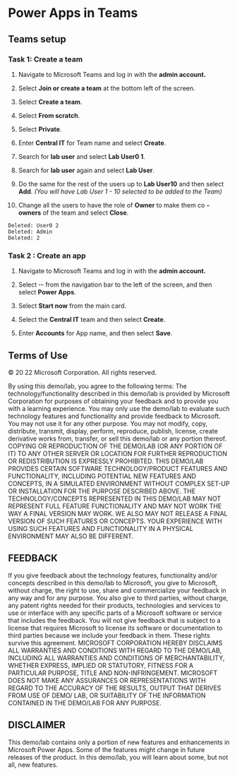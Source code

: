 # Power Apps in Teams

## Teams setup

### Task 1: Create a team

1. Navigate to Microsoft Teams and log in with the **admin account.**
2. Select **Join or create a team** at the bottom left of the screen.
3. Select **Create a team**.
4. Select **From scratch**.


5. Select **Private**.
6. Enter **Central IT** for Team name and select **Create**.
7. Search for **lab user** and select **Lab User0 1**.


8. Search for **lab user** again and select **Lab User**.
9. Do the same for the rest of the users up to **Lab User10** and then select **Add**. _(You will have Lab User_
    _1 - 10 selected to be added to the Team)_
10. Change all the users to have the role of **Owner** to make them co **- owners** of the team and select
    **Close**.

```
Deleted: User0 2
Deleted: Admin
Deleted: 2
```

### Task 2 : Create an app

1. Navigate to Microsoft Teams and log in with the **admin account.**
2. Select **∙∙∙** from the navigation bar to the left of the screen, and then select **Power Apps**.


3. Select **Start now** from the main card.
4. Select the **Central IT** team and then select **Create**.
3. Enter **Accounts** for App name, and then select **Save**.


## Terms of Use

© 20 22 Microsoft Corporation. All rights reserved.

By using this demo/lab, you agree to the following terms: The technology/functionality described in this
demo/lab is provided by Microsoft Corporation for purposes of obtaining your feedback and to provide
you with a learning experience. You may only use the demo/lab to evaluate such technology features and
functionality and provide feedback to Microsoft. You may not use it for any other purpose. You may not
modify, copy, distribute, transmit, display, perform, reproduce, publish, license, create derivative works
from, transfer, or sell this demo/lab or any portion thereof. COPYING OR REPRODUCTION OF THE
DEMO/LAB (OR ANY PORTION OF IT) TO ANY OTHER SERVER OR LOCATION FOR FURTHER
REPRODUCTION OR REDISTRIBUTION IS EXPRESSLY PROHIBITED. THIS DEMO/LAB PROVIDES CERTAIN
SOFTWARE TECHNOLOGY/PRODUCT FEATURES AND FUNCTIONALITY, INCLUDING POTENTIAL NEW
FEATURES AND CONCEPTS, IN A SIMULATED ENVIRONMENT WITHOUT COMPLEX SET-UP OR
INSTALLATION FOR THE PURPOSE DESCRIBED ABOVE. THE TECHNOLOGY/CONCEPTS REPRESENTED IN
THIS DEMO/LAB MAY NOT REPRESENT FULL FEATURE FUNCTIONALITY AND MAY NOT WORK THE WAY
A FINAL VERSION MAY WORK. WE ALSO MAY NOT RELEASE A FINAL VERSION OF SUCH FEATURES OR
CONCEPTS. YOUR EXPERIENCE WITH USING SUCH FEATURES AND FUNCTIONALITY IN A PHYSICAL
ENVIRONMENT MAY ALSO BE DIFFERENT.

## FEEDBACK

If you give feedback about the technology features, functionality and/or concepts described in this
demo/lab to Microsoft, you give to Microsoft, without charge, the right to use, share and commercialize
your feedback in any way and for any purpose. You also give to third parties, without charge, any patent
rights needed for their products, technologies and services to use or interface with any specific parts of a
Microsoft software or service that includes the feedback. You will not give feedback that is subject to a
license that requires Microsoft to license its software or documentation to third parties because we
include your feedback in them. These rights survive this agreement. MICROSOFT CORPORATION HEREBY
DISCLAIMS ALL WARRANTIES AND CONDITIONS WITH REGARD TO THE DEMO/LAB, INCLUDING ALL
WARRANTIES AND CONDITIONS OF MERCHANTABILITY, WHETHER EXPRESS, IMPLIED OR STATUTORY,
FITNESS FOR A PARTICULAR PURPOSE, TITLE AND NON-INFRINGEMENT. MICROSOFT DOES NOT MAKE
ANY ASSURANCES OR REPRESENTATIONS WITH REGARD TO THE ACCURACY OF THE RESULTS, OUTPUT
THAT DERIVES FROM USE OF DEMO/ LAB, OR SUITABILITY OF THE INFORMATION CONTAINED IN THE
DEMO/LAB FOR ANY PURPOSE.

## DISCLAIMER

This demo/lab contains only a portion of new features and enhancements in Microsoft Power Apps. Some
of the features might change in future releases of the product. In this demo/lab, you will learn about
some, but not all, new features.



